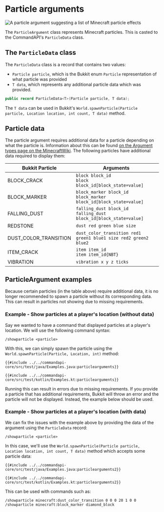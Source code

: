 # Particle arguments

![A particle argument suggesting a list of Minecraft particle effects](./images/arguments/particle.png)

The `ParticleArgument` class represents Minecraft particles. This is casted to the CommandAPI's `ParticleData` class.

## The `ParticleData` class

The `ParticleData` class is a record that contains two values:

- `Particle particle`, which is the Bukkit enum `Particle` representation of what particle was provided
- `T data`, which represents any additional particle data which was provided.

```java
public record ParticleData<T>(Particle particle, T data);
```

The `T data` can be used in Bukkit's `World.spawnParticle(Particle particle, Location location, int count, T data)` method.

## Particle data

The particle argument requires additional data for a particle depending on what the particle is. Information about this can be found [on the Argument types page on the MinecraftWiki](https://minecraft.fandom.com/wiki/Argument_types#particle). The following particles have additional data required to display them:

| Bukkit Particle       | Arguments                                                             |
|-----------------------|-----------------------------------------------------------------------|
| BLOCK_CRACK           | `block block_id`<br>`block block_id[block_state=value]`               |
| BLOCK_MARKER          | `block_marker block_id`<br>`block_marker block_id[block_state=value]` |
| FALLING_DUST          | `falling_dust block_id`<br>`falling_dust block_id[block_state=value]` |
| REDSTONE              | `dust red green blue size`                                            |
| DUST_COLOR_TRANSITION | `dust_color_transition red1 green1 blue1 size red2 green2 blue2`      |
| ITEM_CRACK            | `item item_id`<br>`item item_id{NBT}`                                 |
| VIBRATION             | `vibration x y z ticks`                                               |

## ParticleArgument examples

Because certain particles (in the table above) require additional data, it is no longer recommended to spawn a particle without its corresponding data. This can result in particles not showing due to missing requirements.

<div class="warning">

### Example - Show particles at a player's location (without data)

Say we wanted to have a command that displayed particles at a player's location. We will use the following command syntax:

```mccmd
/showparticle <particle>
```

With this, we can simply spawn the particle using the `World.spawnParticle(Particle, Location, int)` method:

<div class="multi-pre">

```java,Java
{{#include ../../commandapi-core/src/test/java/Examples.java:particlearguments}}
```

```kotlin,Kotlin
{{#include ../../commandapi-core/src/test/kotlin/Examples.kt:particlearguments}}
```

</div>

Running this can result in errors due to missing requirements. If you provide a particle that has additional requirements, Bukkit will throw an error and the particle will not be displayed. Instead, the example below should be used.

</div>

<div class="example">

### Example - Show particles  at a player's location (with data)

We can fix the issues with the example above by providing the data of the argument using the `ParticleData` record:

```mccmd
/showparticle <particle>
```

In this case, we'll use the `World.spawnParticle(Particle particle, Location location, int count, T data)` method which accepts some particle data:

<div class="multi-pre">

```java,Java
{{#include ../../commandapi-core/src/test/java/Examples.java:particlearguments2}}
```

```kotlin,Kotlin
{{#include ../../commandapi-core/src/test/kotlin/Examples.kt:particlearguments2}}
```

</div>

This can be used with commands such as:

```mccmd
/showparticle minecraft:dust_color_transition 0 0 0 20 1 0 0
/showparticle minecraft:block_marker diamond_block
```

</div>
